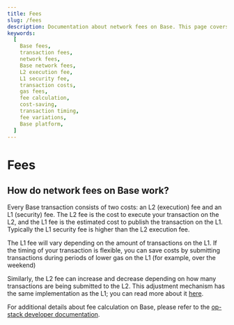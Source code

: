```yaml
---
title: Fees
slug: /fees
description: Documentation about network fees on Base. This page covers details of the two-component cost system involving L2 execution fees and L1 security fees, and offers insights on fee variations and cost-saving strategies.
keywords:
  [
    Base fees,
    transaction fees,
    network fees,
    Base network fees,
    L2 execution fee,
    L1 security fee,
    transaction costs,
    gas fees,
    fee calculation,
    cost-saving,
    transaction timing,
    fee variations,
    Base platform,
  ]
---
```


# Fees

## How do network fees on Base work?

Every Base transaction consists of two costs: an L2 (execution) fee and an L1
(security) fee. The L2 fee is the cost to execute your transaction on the L2,
and the L1 fee is the estimated cost to publish the transaction on the L1.
Typically the L1 security fee is higher than the L2 execution fee.

The L1 fee will vary depending on the amount of transactions on the L1. If the
timing of your transaction is flexible, you can save costs by submitting
transactions during periods of lower gas on the L1 (for example, over the
weekend)

Similarly, the L2 fee can increase and decrease depending on how many
transactions are being submitted to the L2. This adjustment mechanism has the
same implementation as the L1; you can read more about it
[here](https://help.coinbase.com/en/coinbase/getting-started/crypto-education/eip-1559).

For additional details about fee calculation on Base, please refer to the
[op-stack developer
documentation](https://community.optimism.io/docs/developers/build/transaction-fees/).
